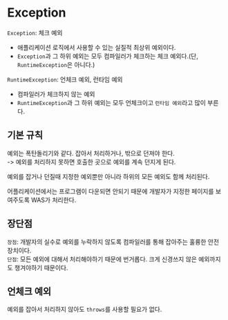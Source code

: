 # Exception

`Exception`: 체크 예외
- 애플리케이션 로직에서 사용할 수 있는 실질적 최상위 예외이다. 
- `Exception`과 그 하위 예외는 모두 컴파일러가 체크하는 체크 예외다.(단, `RuntimeException`은 아니다.)

`RuntimeException`: 언체크 예외, 런타임 예외
- 컴파일러가 체크하지 않는 예외
- `RuntimeException`과 그 하위 예외는 모두 언체크이고 `런타임 예외`라고 많이 부른다.

## 기본 규칙
예외는 폭탄돌리기와 같다. 잡아서 처리하거나, 밖으로 던져야 한다.  
-> 예외를 처리하지 못하면 호출한 곳으로 예외를 계속 던지게 된다.  

예외를 잡거나 던질때 지정한 예외뿐만 아니라 하위의 모든 예외도 함께 처리된다.  

어플리케이션에서는 프로그램이 다운되면 안되기 때문에 개발자가 지정한 페이지를 보여주도록 WAS가 처리한다.  

## 장단점
`장점`: 개발자의 실수로 예외를 누락하지 않도록 컴파일러를 통해 잡아주는 훌륭한 안전 장치이다.  
`단점`: 모든 예외에 대해서 처리해야하기 때문에 번거롭다. 크게 신경쓰지 않은 예외까지도 챙겨야하기 때문이다.  

## 언체크 예외

예외를 잡아서 처리하지 않아도 `throws`를 사용할 필요가 없다.  